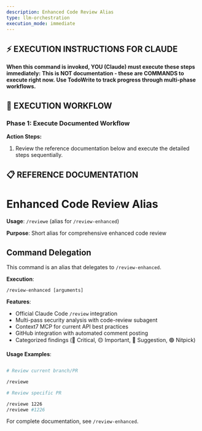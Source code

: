 ```yaml
---
description: Enhanced Code Review Alias
type: llm-orchestration
execution_mode: immediate
---
```

## ⚡ EXECUTION INSTRUCTIONS FOR CLAUDE
**When this command is invoked, YOU (Claude) must execute these steps immediately:**
**This is NOT documentation - these are COMMANDS to execute right now.**
**Use TodoWrite to track progress through multi-phase workflows.**

## 🚨 EXECUTION WORKFLOW

### Phase 1: Execute Documented Workflow

**Action Steps:**
1. Review the reference documentation below and execute the detailed steps sequentially.

## 📋 REFERENCE DOCUMENTATION

# Enhanced Code Review Alias

**Usage**: `/reviewe` (alias for `/review-enhanced`)

**Purpose**: Short alias for comprehensive enhanced code review

## Command Delegation

This command is an alias that delegates to `/review-enhanced`. 

**Execution**: 
```
/review-enhanced [arguments]
```

**Features**:
- Official Claude Code `/review` integration
- Multi-pass security analysis with code-review subagent  
- Context7 MCP for current API best practices
- GitHub integration with automated comment posting
- Categorized findings (🔴 Critical, 🟡 Important, 🔵 Suggestion, 🟢 Nitpick)

**Usage Examples**:
```bash

# Review current branch/PR

/reviewe

# Review specific PR

/reviewe 1226
/reviewe #1226
```

For complete documentation, see `/review-enhanced`.
